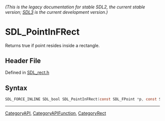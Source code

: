 ###### (This is the legacy documentation for stable SDL2, the current stable version; [SDL3](https://wiki.libsdl.org/SDL3/) is the current development version.)
# SDL_PointInFRect

Returns true if point resides inside a rectangle.

## Header File

Defined in [SDL_rect.h](https://github.com/libsdl-org/SDL/blob/SDL2/include/SDL_rect.h)

## Syntax

```c
SDL_FORCE_INLINE SDL_bool SDL_PointInFRect(const SDL_FPoint *p, const SDL_FRect *r);
```

----
[CategoryAPI](CategoryAPI), [CategoryAPIFunction](CategoryAPIFunction), [CategoryRect](CategoryRect)

